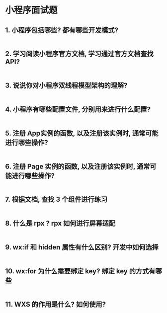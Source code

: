 # 小程序面试题

## 1. 小程序包括哪些? 都有哪些开发模式?



```

```



## 2. 学习阅读小程序官方文档, 学习通过官方文档查找API?

```

```



## 3. 说说你对小程序双线程模型架构的理解?

```

```



## 4. 小程序有哪些配置文件, 分别用来进行什么配置?

```

```



## 5. 注册 App实例的函数, 以及注册该实例时, 通常可能进行哪些操作?

```

```



## 6. 注册 Page 实例的函数, 以及注册该实例时, 通常可能进行哪些操作?

```

```



## 7. 根据文档, 查找 3 个组件进行练习

```

```



## 8. 什么是 rpx ? rpx 如何进行屏幕适配

```

```



## 9. wx:if 和 hidden 属性有什么区别? 开发中如何选择

```

```



## 10. wx:for 为什么需要绑定 key? 绑定 key 的方式有哪些

```

```



## 11. WXS 的作用是什么? 如何使用?

```

```

